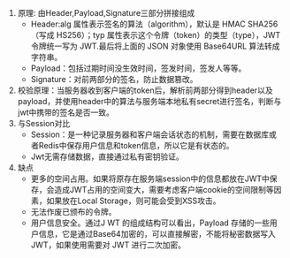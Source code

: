 1. 原理: 由Header,Payload,Signature三部分拼接组成
    - Header:alg 属性表示签名的算法（algorithm），默认是 HMAC SHA256（写成 HS256）；typ 属性表示这个令牌（token）的类型（type），JWT 令牌统一写为 JWT.最后将上面的 JSON 对象使用 Base64URL 算法转成字符串。
    - Payload：包括过期时间没生效时间，签发时间，签发人等等。
    - Signature：对前两部分的签名，防止数据篡改。
2. 校验原理：当服务器收到客户端的token后，解析前两部分得到header以及payload，并使用header中的算法与服务端本地私有secret进行签名，判断与jwt中携带的签名是否一致。
3. 与Session对比
    - Session：是一种记录服务器和客户端会话状态的机制，需要在数据库或者Redis中保存用户信息和token信息，所以它是有状态的。
    - Jwt无需存储数据，直接通过私有密钥验证。
4. 缺点
    - 更多的空间占用。如果将原存在服务端session中的信息都放在JWT中保存，会造成JWT占用的空间变大，需要考虑客户端cookie的空间限制等因素，如果放在Local Storage，则可能会受到XSS攻击。
    - 无法作废已颁布的令牌。
    - 用户信息安全。通过J WT 的组成结构可以看出，Payload 存储的一些用户信息，它是通过Base64加密的，可以直接解密，不能将秘密数据写入 JWT，如果使用需要对 JWT 进行二次加密。
